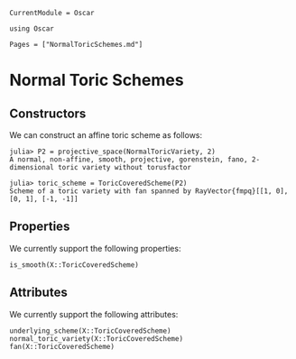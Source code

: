 ```@meta
CurrentModule = Oscar
```

```@setup oscar
using Oscar
```

```@contents
Pages = ["NormalToricSchemes.md"]
```

# Normal Toric Schemes

## Constructors

We can construct an affine toric scheme as follows:

```jldoctest
julia> P2 = projective_space(NormalToricVariety, 2)
A normal, non-affine, smooth, projective, gorenstein, fano, 2-dimensional toric variety without torusfactor

julia> toric_scheme = ToricCoveredScheme(P2)
Scheme of a toric variety with fan spanned by RayVector{fmpq}[[1, 0], [0, 1], [-1, -1]]
```


## Properties

We currently support the following properties:
```@docs
is_smooth(X::ToricCoveredScheme)
```


## Attributes

We currently support the following attributes:
```@docs
underlying_scheme(X::ToricCoveredScheme)
normal_toric_variety(X::ToricCoveredScheme)
fan(X::ToricCoveredScheme)
```
